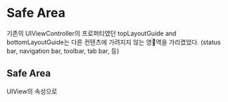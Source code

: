 Safe Area
===

기존의 UIViewController의 프로퍼티였던 topLayoutGuide and bottomLayoutGuide는 다른 컨텐츠에 가려지지 않는 영역을 가리켰었다. (status bar, navigation bar, toolbar, tab bar, 등) 

Safe Area
---
UIView의 속성으로 